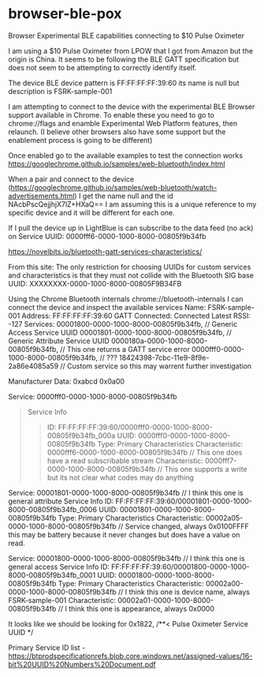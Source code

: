 # browser-ble-pox
 
Browser Experimental BLE capabilities connecting to $10 Pulse Oximeter

I am using a $10 Pulse Oximeter from LPOW that I got from Amazon but the origin is China.  It seems to be following the BLE GATT specification but does not seem to be attempting to correctly identify itself.  

The device BLE device pattern is FF:FF:FF:FF:39:60 its name is null but description is FSRK-sample-001

I am attempting to connect to the device with the experimental BLE Browser support available in Chrome.  To enable these you need to go to chrome://flags and enamble Experimental Web Platform features, then relaunch.  (I believe other browsers also have some support but the enablement process is going to be different)

Once enabled go to the available examples to test the connection works 
https://googlechrome.github.io/samples/web-bluetooth/index.html

When a pair and connect to the device (https://googlechrome.github.io/samples/web-bluetooth/watch-advertisements.html) I get the name null and the id NAcbPscQejjhjX7lZ+HXaQ== I am assuming this is a unique reference to my specific device and it will be different for each one.

If I pull the device up in LightBlue is can subscribe to the data feed (no ack) on Service UUID: 0000fff6-0000-1000-8000-00805f9b34fb


https://novelbits.io/bluetooth-gatt-services-characteristics/

From this site:
The only restriction for choosing UUIDs for custom services and characteristics is that they must not collide with the Bluetooth SIG base UUID: XXXXXXXX-0000-1000-8000-00805F9B34FB

Using the Chrome Bluetooth internals chrome://bluetooth-internals I can connect the device and inspect the available services
Name: FSRK-sample-001
Address: FF:FF:FF:FF:39:60
GATT Connected:
Connected
Latest RSSI: -127
Services:
00001800-0000-1000-8000-00805f9b34fb, // Generic Access Service UUID
00001801-0000-1000-8000-00805f9b34fb, // Generic Attribute Service UUID
0000180a-0000-1000-8000-00805f9b34fb, // This one returns a GATT service error
0000fff0-0000-1000-8000-00805f9b34fb, // ???
18424398-7cbc-11e9-8f9e-2a86e4085a59  // Custom service so this may warrent further investigation 

Manufacturer Data:
0xabcd 0x0a00

Service: 0000fff0-0000-1000-8000-00805f9b34fb
>  Service Info
>>    ID: FF:FF:FF:FF:39:60/0000fff0-0000-1000-8000-00805f9b34fb_000a
>>    UUID: 0000fff0-0000-1000-8000-00805f9b34fb
>>    Type: Primary
>  Characteristics
>>    Characteristic: 0000fff6-0000-1000-8000-00805f9b34fb  // This one does have a read subscribable stream 
>>    Characteristic: 0000fff7-0000-1000-8000-00805f9b34fb  // This one supports a write but its not clear what codes may do anything

Service: 00001801-0000-1000-8000-00805f9b34fb  // I think this one is general attribute 
  Service Info
    ID: FF:FF:FF:FF:39:60/00001801-0000-1000-8000-00805f9b34fb_0006
    UUID: 00001801-0000-1000-8000-00805f9b34fb
    Type: Primary
  Characteristics
    Characteristic: 00002a05-0000-1000-8000-00805f9b34fb  // Service changed, always 0x0100FFFF this may be battery because it never changes but does have a value on read.

Service: 00001800-0000-1000-8000-00805f9b34fb  // I think this one is general access 
  Service Info
    ID: FF:FF:FF:FF:39:60/00001800-0000-1000-8000-00805f9b34fb_0001
    UUID: 00001800-0000-1000-8000-00805f9b34fb
    Type: Primary
  Characteristics
    Characteristic: 00002a00-0000-1000-8000-00805f9b34fb  // I think this one is device name, always FSRK-sample-001
    Characteristic: 00002a01-0000-1000-8000-00805f9b34fb  // I think this one is appearance, always 0x0000 


It looks like we should be looking for 0x1822, /**< Pulse Oximeter Service UUID */


Primary Service ID list - https://btprodspecificationrefs.blob.core.windows.net/assigned-values/16-bit%20UUID%20Numbers%20Document.pdf


